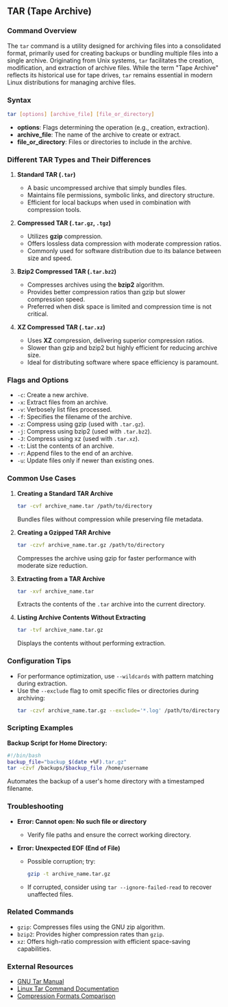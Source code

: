 ## TAR (Tape Archive)

### Command Overview
The `tar` command is a utility designed for archiving files into a consolidated format, primarily used for creating backups or bundling multiple files into a single archive. Originating from Unix systems, `tar` facilitates the creation, modification, and extraction of archive files. While the term "Tape Archive" reflects its historical use for tape drives, `tar` remains essential in modern Linux distributions for managing archive files.

### Syntax
```bash
tar [options] [archive_file] [file_or_directory]
```
- **options**: Flags determining the operation (e.g., creation, extraction).
- **archive_file**: The name of the archive to create or extract.
- **file_or_directory**: Files or directories to include in the archive.

### Different TAR Types and Their Differences
1. **Standard TAR (`.tar`)**
   - A basic uncompressed archive that simply bundles files.
   - Maintains file permissions, symbolic links, and directory structure.
   - Efficient for local backups when used in combination with compression tools.

2. **Compressed TAR (`.tar.gz`, `.tgz`)**
   - Utilizes **gzip** compression.
   - Offers lossless data compression with moderate compression ratios.
   - Commonly used for software distribution due to its balance between size and speed.

3. **Bzip2 Compressed TAR (`.tar.bz2`)**
   - Compresses archives using the **bzip2** algorithm.
   - Provides better compression ratios than gzip but slower compression speed.
   - Preferred when disk space is limited and compression time is not critical.

4. **XZ Compressed TAR (`.tar.xz`)**
   - Uses **XZ** compression, delivering superior compression ratios.
   - Slower than gzip and bzip2 but highly efficient for reducing archive size.
   - Ideal for distributing software where space efficiency is paramount.

### Flags and Options
- `-c`: Create a new archive.
- `-x`: Extract files from an archive.
- `-v`: Verbosely list files processed.
- `-f`: Specifies the filename of the archive.
- `-z`: Compress using gzip (used with `.tar.gz`).
- `-j`: Compress using bzip2 (used with `.tar.bz2`).
- `-J`: Compress using xz (used with `.tar.xz`).
- `-t`: List the contents of an archive.
- `-r`: Append files to the end of an archive.
- `-u`: Update files only if newer than existing ones.

### Common Use Cases
1. **Creating a Standard TAR Archive**
   ```bash
   tar -cvf archive_name.tar /path/to/directory
   ```
   Bundles files without compression while preserving file metadata.

2. **Creating a Gzipped TAR Archive**
   ```bash
   tar -czvf archive_name.tar.gz /path/to/directory
   ```
   Compresses the archive using gzip for faster performance with moderate size reduction.

3. **Extracting from a TAR Archive**
   ```bash
   tar -xvf archive_name.tar
   ```
   Extracts the contents of the `.tar` archive into the current directory.

4. **Listing Archive Contents Without Extracting**
   ```bash
   tar -tvf archive_name.tar.gz
   ```
   Displays the contents without performing extraction.

### Configuration Tips
- For performance optimization, use `--wildcards` with pattern matching during extraction.
- Use the `--exclude` flag to omit specific files or directories during archiving:
  ```bash
  tar -czvf archive_name.tar.gz --exclude='*.log' /path/to/directory
  ```

### Scripting Examples
**Backup Script for Home Directory:**
```bash
#!/bin/bash
backup_file="backup_$(date +%F).tar.gz"
tar -czvf /backups/$backup_file /home/username
```
Automates the backup of a user's home directory with a timestamped filename.

### Troubleshooting
- **Error: Cannot open: No such file or directory**
  - Verify file paths and ensure the correct working directory.

- **Error: Unexpected EOF (End of File)**
  - Possible corruption; try:
    ```bash
    gzip -t archive_name.tar.gz
    ```
  - If corrupted, consider using `tar --ignore-failed-read` to recover unaffected files.

### Related Commands
- `gzip`: Compresses files using the GNU zip algorithm.
- `bzip2`: Provides higher compression rates than `gzip`.
- `xz`: Offers high-ratio compression with efficient space-saving capabilities.

### External Resources
- [GNU Tar Manual](https://www.gnu.org/software/tar/manual/)
- [Linux Tar Command Documentation](https://linuxize.com/post/how-to-create-and-extract-archives-using-the-tar-command/)
- [Compression Formats Comparison](https://wiki.archlinux.org/title/Compression#Comparison_of_algorithms)


